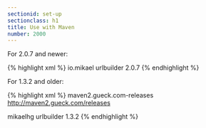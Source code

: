 ```yaml
---
sectionid: set-up
sectionclass: h1
title: Use with Maven
number: 2000
---
```

For 2.0.7 and newer:

{% highlight xml %}
<dependencies>
    <dependency>
        <groupId>io.mikael</groupId>
        <artifactId>urlbuilder</artifactId>
        <version>2.0.7</version>
    </dependency>
</dependencies>
{% endhighlight %}

For 1.3.2 and older:

{% highlight xml %}
<repositories>
    <repository>
        <id>maven2.gueck.com-releases</id>
        <url>http://maven2.gueck.com/releases</url>
    </repository>
</repositories>

<dependencies>
    <dependency>
        <groupId>mikaelhg</groupId>
        <artifactId>urlbuilder</artifactId>
        <version>1.3.2</version>
    </dependency>
</dependencies>
{% endhighlight %}
